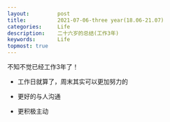 ```yaml
---
layout:     	post
title:      	2021-07-06-three year(18.06-21.07)
categories: 	Life
description:   	二十六岁的总结(工作3年)
keywords: 		Life
topmost: true
---
```


 不知不觉已经工作3年了！

- 工作日就算了，周末其实可以更加努力的

- 更好的与人沟通

- 更积极主动

  

